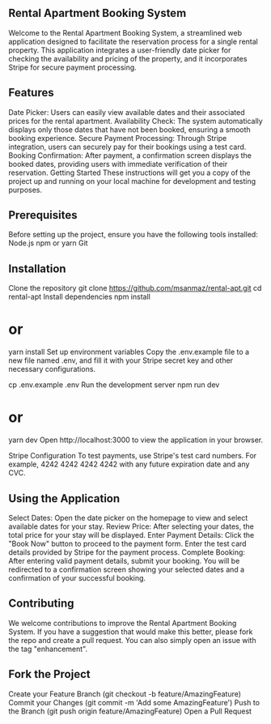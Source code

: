 
 ## Rental Apartment Booking System

Welcome to the Rental Apartment Booking System, a streamlined web application designed to facilitate the reservation process for a single rental property. This application integrates a user-friendly date picker for checking the availability and pricing of the property, and it incorporates Stripe for secure payment processing.

 ## Features
Date Picker: Users can easily view available dates and their associated prices for the rental apartment.
Availability Check: The system automatically displays only those dates that have not been booked, ensuring a smooth booking experience.
Secure Payment Processing: Through Stripe integration, users can securely pay for their bookings using a test card.
Booking Confirmation: After payment, a confirmation screen displays the booked dates, providing users with immediate verification of their reservation.
Getting Started
These instructions will get you a copy of the project up and running on your local machine for development and testing purposes.

 ## Prerequisites
Before setting up the project, ensure you have the following tools installed:
Node.js
npm or yarn
Git

 ## Installation
Clone the repository
git clone https://github.com/msanmaz/rental-apt.git
cd rental-apt
Install dependencies
npm install
# or
yarn install
Set up environment variables
Copy the .env.example file to a new file named .env, and fill it with your Stripe secret key and other necessary configurations.

cp .env.example .env
Run the development server
npm run dev

# or
yarn dev
Open http://localhost:3000 to view the application in your browser.

Stripe Configuration
To test payments, use Stripe's test card numbers. For example, 4242 4242 4242 4242 with any future expiration date and any CVC.

 ## Using the Application
Select Dates: Open the date picker on the homepage to view and select available dates for your stay.
Review Price: After selecting your dates, the total price for your stay will be displayed.
Enter Payment Details: Click the "Book Now" button to proceed to the payment form. Enter the test card details provided by Stripe for the payment process.
Complete Booking: After entering valid payment details, submit your booking. You will be redirected to a confirmation screen showing your selected dates and a confirmation of your successful booking.

 ## Contributing
We welcome contributions to improve the Rental Apartment Booking System. If you have a suggestion that would make this better, please fork the repo and create a pull request. You can also simply open an issue with the tag "enhancement".

 ## Fork the Project
Create your Feature Branch (git checkout -b feature/AmazingFeature)
Commit your Changes (git commit -m 'Add some AmazingFeature')
Push to the Branch (git push origin feature/AmazingFeature)
Open a Pull Request
